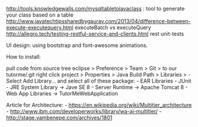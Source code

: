 http://tools.knowledgewalls.com/mysqltabletojavaclass : tool to generate your class based on a table
http://www.javatechtipssharedbygaurav.com/2013/04/difference-between-execute-executequery.html executeBatch vs executeQuery
http://allegro.tech/testing-restful-service-and-clients.html		rest unit-tests

UI design: using bootstrap and font-awesome animations.

How to install:

pull code from source tree
eclipse > Preference > Team > Git > to our tutorme/.git
right click project > Properties > Java Build Path > Libraries > 
	- Select Add Library... and select all of these package:
		- EAR Libraries
		- JUnit
		- JRE System Library -> Jave SE 8
		- Server Runtime -> Apache Tomcat 8
		- Web App Libraries -> TutorMeWebApplication
		
Article for Architecture:
	- https://en.wikipedia.org/wiki/Multitier_architecture
	- http://www.ibm.com/developerworks/library/wa-aj-multitier/
	- http://stage.vambenepe.com/archives/1801